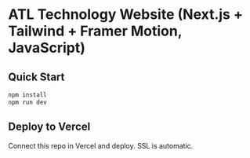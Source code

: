 # ATL Technology Website (Next.js + Tailwind + Framer Motion, JavaScript)

## Quick Start
```bash
npm install
npm run dev
```

## Deploy to Vercel
Connect this repo in Vercel and deploy. SSL is automatic.
